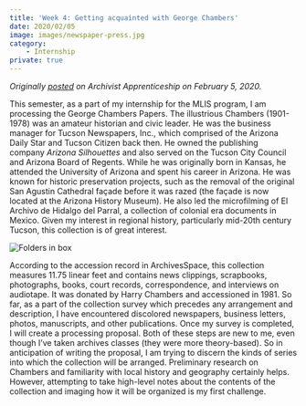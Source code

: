 ```yaml
---
title: 'Week 4: Getting acquainted with George Chambers'
date: 2020/02/05
image: images/newspaper-press.jpg
category:
    - Internship
private: true
---
```


_Originally [posted](https://archivistapprenticeship.wordpress.com/2020/02/05/getting-acquainted-with-george-chambers/) on Archivist Apprenticeship on February 5, 2020._

This semester, as a part of my internship for the MLIS program, I am processing the George Chambers Papers. The illustrious Chambers (1901-1978) was an amateur historian and civic leader. He was the business manager for Tucson Newspapers, Inc., which comprised of the Arizona Daily Star and Tucson Citizen back then. He owned the publishing company *Arizona Silhouettes* and also served on the Tucson City Council and Arizona Board of Regents. While he was originally born in Kansas, he attended the University of Arizona and spent his career in Arizona. He was known for historic preservation projects, such as the removal of the original San Agustin Cathedral façade before it was razed (the façade is now located at the Arizona History Museum). He also led the microfilming of El Archivo de Hidalgo del Parral, a collection of colonial era documents in Mexico. Given my interest in regional history, particularly mid-20th century Tucson, this collection is of great interest.

![Folders in box](images/folders-in-a-box.jpg)

According to the accession record in ArchivesSpace, this collection measures 11.75 linear feet and contains news clippings, scrapbooks, photographs, books, court records, correspondence, and interviews on audiotape. It was donated by Harry Chambers and accessioned in 1981. So far, as a part of the collection survey which precedes any arrangement and description, I have encountered discolored newspapers, business letters, photos, manuscripts, and other publications. Once my survey is completed, I will create a processing proposal. Both of these steps are new to me, even though I’ve taken archives classes (they were more theory-based). So in anticipation of writing the proposal, I am trying to discern the kinds of series into which the collection will be arranged. Preliminary research on Chambers and familiarity with local history and geography certainly helps. However, attempting to take high-level notes about the contents of the collection and imaging how it will be organized is my first challenge.
